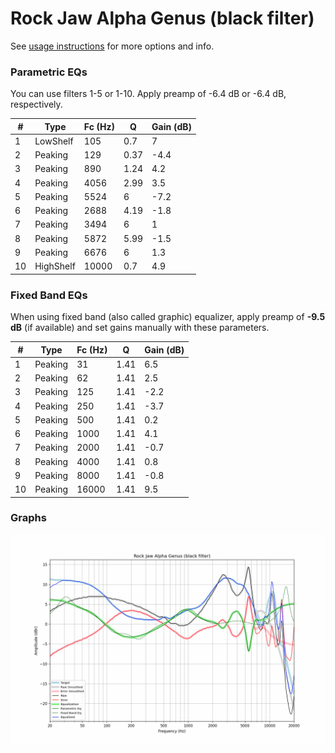 # Rock Jaw Alpha Genus (black filter)
See [usage instructions](https://github.com/jaakkopasanen/AutoEq#usage) for more options and info.

### Parametric EQs
You can use filters 1-5 or 1-10. Apply preamp of -6.4 dB or -6.4 dB, respectively.

|   # | Type      |   Fc (Hz) |    Q |   Gain (dB) |
|-----|-----------|-----------|------|-------------|
|   1 | LowShelf  |       105 | 0.7  |         7   |
|   2 | Peaking   |       129 | 0.37 |        -4.4 |
|   3 | Peaking   |       890 | 1.24 |         4.2 |
|   4 | Peaking   |      4056 | 2.99 |         3.5 |
|   5 | Peaking   |      5524 | 6    |        -7.2 |
|   6 | Peaking   |      2688 | 4.19 |        -1.8 |
|   7 | Peaking   |      3494 | 6    |         1   |
|   8 | Peaking   |      5872 | 5.99 |        -1.5 |
|   9 | Peaking   |      6676 | 6    |         1.3 |
|  10 | HighShelf |     10000 | 0.7  |         4.9 |

### Fixed Band EQs
When using fixed band (also called graphic) equalizer, apply preamp of **-9.5 dB** (if available) and set gains manually with these parameters.

|   # | Type    |   Fc (Hz) |    Q |   Gain (dB) |
|-----|---------|-----------|------|-------------|
|   1 | Peaking |        31 | 1.41 |         6.5 |
|   2 | Peaking |        62 | 1.41 |         2.5 |
|   3 | Peaking |       125 | 1.41 |        -2.2 |
|   4 | Peaking |       250 | 1.41 |        -3.7 |
|   5 | Peaking |       500 | 1.41 |         0.2 |
|   6 | Peaking |      1000 | 1.41 |         4.1 |
|   7 | Peaking |      2000 | 1.41 |        -0.7 |
|   8 | Peaking |      4000 | 1.41 |         0.8 |
|   9 | Peaking |      8000 | 1.41 |        -0.8 |
|  10 | Peaking |     16000 | 1.41 |         9.5 |

### Graphs
![](./Rock%20Jaw%20Alpha%20Genus%20(black%20filter).png)
